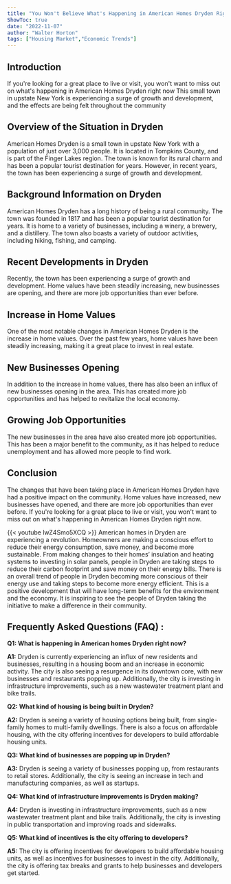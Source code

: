 ```yaml
---
title: "You Won't Believe What's Happening in American Homes Dryden Right Now!"
ShowToc: true 
date: "2022-11-07"
author: "Walter Horton" 
tags: ["Housing Market","Economic Trends"]
---
```

## Introduction 

If you're looking for a great place to live or visit, you won't want to miss out on what's happening in American Homes Dryden right now This small town in upstate New York is experiencing a surge of growth and development, and the effects are being felt throughout the community

## Overview of the Situation in Dryden

American Homes Dryden is a small town in upstate New York with a population of just over 3,000 people. It is located in Tompkins County, and is part of the Finger Lakes region. The town is known for its rural charm and has been a popular tourist destination for years. However, in recent years, the town has been experiencing a surge of growth and development.

## Background Information on Dryden

American Homes Dryden has a long history of being a rural community. The town was founded in 1817 and has been a popular tourist destination for years. It is home to a variety of businesses, including a winery, a brewery, and a distillery. The town also boasts a variety of outdoor activities, including hiking, fishing, and camping. 

## Recent Developments in Dryden

Recently, the town has been experiencing a surge of growth and development. Home values have been steadily increasing, new businesses are opening, and there are more job opportunities than ever before.

## Increase in Home Values

One of the most notable changes in American Homes Dryden is the increase in home values. Over the past few years, home values have been steadily increasing, making it a great place to invest in real estate. 

## New Businesses Opening

In addition to the increase in home values, there has also been an influx of new businesses opening in the area. This has created more job opportunities and has helped to revitalize the local economy. 

## Growing Job Opportunities

The new businesses in the area have also created more job opportunities. This has been a major benefit to the community, as it has helped to reduce unemployment and has allowed more people to find work. 

## Conclusion

The changes that have been taking place in American Homes Dryden have had a positive impact on the community. Home values have increased, new businesses have opened, and there are more job opportunities than ever before. If you're looking for a great place to live or visit, you won't want to miss out on what's happening in American Homes Dryden right now.

{{< youtube lwZ4Smo5XCQ >}} 
American homes in Dryden are experiencing a revolution. Homeowners are making a conscious effort to reduce their energy consumption, save money, and become more sustainable. From making changes to their homes’ insulation and heating systems to investing in solar panels, people in Dryden are taking steps to reduce their carbon footprint and save money on their energy bills. There is an overall trend of people in Dryden becoming more conscious of their energy use and taking steps to become more energy efficient. This is a positive development that will have long-term benefits for the environment and the economy. It is inspiring to see the people of Dryden taking the initiative to make a difference in their community.

## Frequently Asked Questions (FAQ) :
**Q1: What is happening in American homes Dryden right now?**

**A1:** Dryden is currently experiencing an influx of new residents and businesses, resulting in a housing boom and an increase in economic activity. The city is also seeing a resurgence in its downtown core, with new businesses and restaurants popping up. Additionally, the city is investing in infrastructure improvements, such as a new wastewater treatment plant and bike trails. 

**Q2: What kind of housing is being built in Dryden?**

**A2:** Dryden is seeing a variety of housing options being built, from single-family homes to multi-family dwellings. There is also a focus on affordable housing, with the city offering incentives for developers to build affordable housing units. 

**Q3: What kind of businesses are popping up in Dryden?**

**A3:** Dryden is seeing a variety of businesses popping up, from restaurants to retail stores. Additionally, the city is seeing an increase in tech and manufacturing companies, as well as startups. 

**Q4: What kind of infrastructure improvements is Dryden making?**

**A4:** Dryden is investing in infrastructure improvements, such as a new wastewater treatment plant and bike trails. Additionally, the city is investing in public transportation and improving roads and sidewalks. 

**Q5: What kind of incentives is the city offering to developers?**

**A5:** The city is offering incentives for developers to build affordable housing units, as well as incentives for businesses to invest in the city. Additionally, the city is offering tax breaks and grants to help businesses and developers get started.



